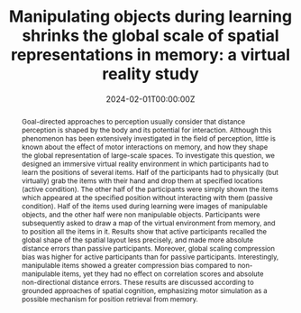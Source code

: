 ---
abstract: "Goal-directed approaches to perception usually consider that distance perception is shaped by the  body and its potential for interaction. Although this phenomenon has been extensively investigated  in the field of perception, little is known about the effect of motor interactions on memory, and how  they shape the global representation of large-scale spaces. To investigate this question, we designed  an immersive virtual reality environment in which participants had to learn the positions of several  items. Half of the participants had to physically (but virtually) grab the items with their hand and drop  them at specified locations (active condition). The other half of the participants were simply shown the  items which appeared at the specified position without interacting with them (passive condition). Half  of the items used during learning were images of manipulable objects, and the other half were non  manipulable objects. Participants were subsequently asked to draw a map of the virtual environment  from memory, and to position all the items in it. Results show that active participants recalled the  global shape of the spatial layout less precisely, and made more absolute distance errors than passive  participants. Moreover, global scaling compression bias was higher for active participants than for  passive participants. Interestingly, manipulable items showed a greater compression bias compared  to non-manipulable items, yet they had no effect on correlation scores and absolute non-directional  distance errors. These results are discussed according to grounded approaches of spatial cognition,  emphasizing motor simulation as a possible mechanism for position retrieval from memory."
authors:
- Lhuillier, S.
- Dutriaux, L.
- Nicolas, S.
- Gyselinck, V.
date: "2024-02-01T00:00:00Z"
doi: "10.1038/s41598-024-53239-1"
featured: true
image:
  caption: ""
  focal_point: ""
  preview_only: true
projects: []
publication: 'Scientific Reports'
publication_short: ""
publication_types:
- "2"
publishDate: "2024-02-01T00:00:00Z"
slides: ""
summary: ""
tags:
- Source Themes
title: "Manipulating objects  during learning shrinks the global  scale of spatial representations  in memory: a virtual reality study"
url_code: ""
url_dataset: ""
url_pdf: https://www.nature.com/articles/s41598-024-53239-1.pdf
url_poster: ""
url_project: ""
url_slides: ""
url_source: ""
url_video: ""
---